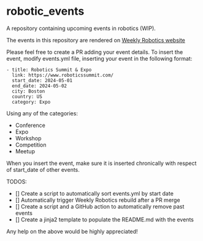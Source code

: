 # robotic_events
A repository containing upcoming events in robotics (WIP).

The events in this repository are rendered on [Weekly Robotics website](https://www.weeklyrobotics.com/events)

Please feel free to create a PR adding your event details. To insert the event, modify events.yml file, inserting your event in the following format:

```
- title: Robotics Summit & Expo
  link: https://www.roboticssummit.com/
  start_date: 2024-05-01
  end_date: 2024-05-02
  city: Boston
  country: US
  category: Expo
```

Using any of the categories:
* Conference
* Expo
* Workshop
* Competition
* Meetup

When you insert the event, make sure it is inserted chronically with respect of start_date of other events.

TODOS:
* [] Create a script to automatically sort events.yml by start date
* [] Automatically trigger Weekly Robotics rebuild after a PR merge
* [] Create a script and a GitHub action to automatically remove past events
* [] Create a jinja2 template to populate the README.md with the events

Any help on the above would be highly appreciated!
